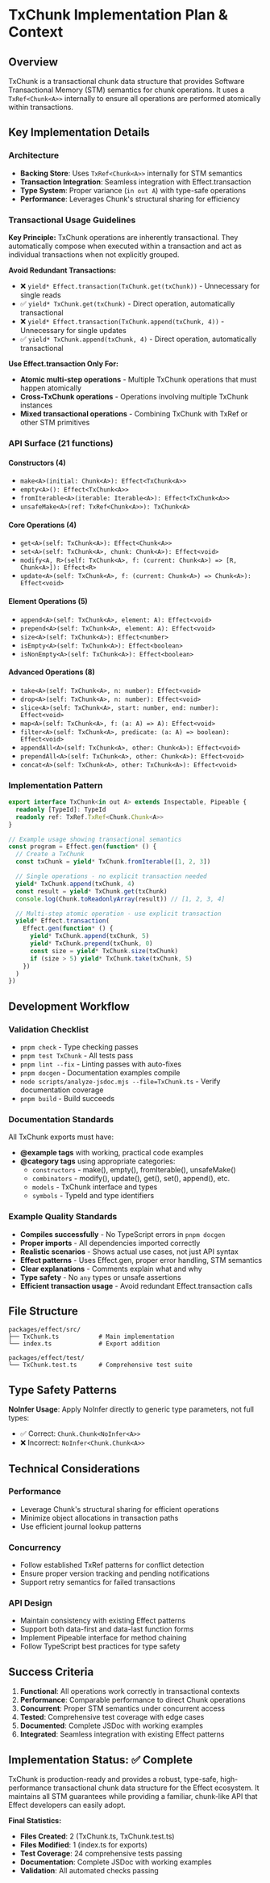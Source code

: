 # TxChunk Implementation Plan & Context

## Overview

TxChunk is a transactional chunk data structure that provides Software Transactional Memory (STM) semantics for chunk operations. It uses a `TxRef<Chunk<A>>` internally to ensure all operations are performed atomically within transactions.

## Key Implementation Details

### Architecture
- **Backing Store**: Uses `TxRef<Chunk<A>>` internally for STM semantics
- **Transaction Integration**: Seamless integration with Effect.transaction
- **Type System**: Proper variance (`in out A`) with type-safe operations
- **Performance**: Leverages Chunk's structural sharing for efficiency

### Transactional Usage Guidelines

**Key Principle:** TxChunk operations are inherently transactional. They automatically compose when executed within a transaction and act as individual transactions when not explicitly grouped.

**Avoid Redundant Transactions:**
- ❌ `yield* Effect.transaction(TxChunk.get(txChunk))` - Unnecessary for single reads
- ✅ `yield* TxChunk.get(txChunk)` - Direct operation, automatically transactional
- ❌ `yield* Effect.transaction(TxChunk.append(txChunk, 4))` - Unnecessary for single updates
- ✅ `yield* TxChunk.append(txChunk, 4)` - Direct operation, automatically transactional

**Use Effect.transaction Only For:**
- **Atomic multi-step operations** - Multiple TxChunk operations that must happen atomically
- **Cross-TxChunk operations** - Operations involving multiple TxChunk instances
- **Mixed transactional operations** - Combining TxChunk with TxRef or other STM primitives

### API Surface (21 functions)

#### Constructors (4)
- `make<A>(initial: Chunk<A>): Effect<TxChunk<A>>`
- `empty<A>(): Effect<TxChunk<A>>`
- `fromIterable<A>(iterable: Iterable<A>): Effect<TxChunk<A>>`
- `unsafeMake<A>(ref: TxRef<Chunk<A>>): TxChunk<A>`

#### Core Operations (4)
- `get<A>(self: TxChunk<A>): Effect<Chunk<A>>`
- `set<A>(self: TxChunk<A>, chunk: Chunk<A>): Effect<void>`
- `modify<A, R>(self: TxChunk<A>, f: (current: Chunk<A>) => [R, Chunk<A>]): Effect<R>`
- `update<A>(self: TxChunk<A>, f: (current: Chunk<A>) => Chunk<A>): Effect<void>`

#### Element Operations (5)
- `append<A>(self: TxChunk<A>, element: A): Effect<void>`
- `prepend<A>(self: TxChunk<A>, element: A): Effect<void>`
- `size<A>(self: TxChunk<A>): Effect<number>`
- `isEmpty<A>(self: TxChunk<A>): Effect<boolean>`
- `isNonEmpty<A>(self: TxChunk<A>): Effect<boolean>`

#### Advanced Operations (8)
- `take<A>(self: TxChunk<A>, n: number): Effect<void>`
- `drop<A>(self: TxChunk<A>, n: number): Effect<void>`
- `slice<A>(self: TxChunk<A>, start: number, end: number): Effect<void>`
- `map<A>(self: TxChunk<A>, f: (a: A) => A): Effect<void>`
- `filter<A>(self: TxChunk<A>, predicate: (a: A) => boolean): Effect<void>`
- `appendAll<A>(self: TxChunk<A>, other: Chunk<A>): Effect<void>`
- `prependAll<A>(self: TxChunk<A>, other: Chunk<A>): Effect<void>`
- `concat<A>(self: TxChunk<A>, other: TxChunk<A>): Effect<void>`

### Implementation Pattern

```typescript
export interface TxChunk<in out A> extends Inspectable, Pipeable {
  readonly [TypeId]: TypeId
  readonly ref: TxRef.TxRef<Chunk.Chunk<A>>
}

// Example usage showing transactional semantics
const program = Effect.gen(function* () {
  // Create a TxChunk
  const txChunk = yield* TxChunk.fromIterable([1, 2, 3])

  // Single operations - no explicit transaction needed
  yield* TxChunk.append(txChunk, 4)
  const result = yield* TxChunk.get(txChunk)
  console.log(Chunk.toReadonlyArray(result)) // [1, 2, 3, 4]

  // Multi-step atomic operation - use explicit transaction
  yield* Effect.transaction(
    Effect.gen(function* () {
      yield* TxChunk.append(txChunk, 5)
      yield* TxChunk.prepend(txChunk, 0)
      const size = yield* TxChunk.size(txChunk)
      if (size > 5) yield* TxChunk.take(txChunk, 5)
    })
  )
})
```

## Development Workflow

### Validation Checklist
- `pnpm check` - Type checking passes
- `pnpm test TxChunk` - All tests pass  
- `pnpm lint --fix` - Linting passes with auto-fixes
- `pnpm docgen` - Documentation examples compile
- `node scripts/analyze-jsdoc.mjs --file=TxChunk.ts` - Verify documentation coverage
- `pnpm build` - Build succeeds

### Documentation Standards

All TxChunk exports must have:
- **@example tags** with working, practical code examples
- **@category tags** using appropriate categories:
  - `constructors` - make(), empty(), fromIterable(), unsafeMake()
  - `combinators` - modify(), update(), get(), set(), append(), etc.
  - `models` - TxChunk interface and types
  - `symbols` - TypeId and type identifiers

### Example Quality Standards
- **Compiles successfully** - No TypeScript errors in `pnpm docgen`
- **Proper imports** - All dependencies imported correctly
- **Realistic scenarios** - Shows actual use cases, not just API syntax
- **Effect patterns** - Uses Effect.gen, proper error handling, STM semantics
- **Clear explanations** - Comments explain what and why
- **Type safety** - No `any` types or unsafe assertions
- **Efficient transaction usage** - Avoid redundant Effect.transaction calls

## File Structure

```
packages/effect/src/
├── TxChunk.ts           # Main implementation
└── index.ts             # Export addition

packages/effect/test/
└── TxChunk.test.ts      # Comprehensive test suite
```

## Type Safety Patterns

**NoInfer Usage**: Apply NoInfer directly to generic type parameters, not full types:
- ✅ Correct: `Chunk.Chunk<NoInfer<A>>`
- ❌ Incorrect: `NoInfer<Chunk.Chunk<A>>`

## Technical Considerations

### Performance
- Leverage Chunk's structural sharing for efficient operations
- Minimize object allocations in transaction paths
- Use efficient journal lookup patterns

### Concurrency
- Follow established TxRef patterns for conflict detection
- Ensure proper version tracking and pending notifications
- Support retry semantics for failed transactions

### API Design
- Maintain consistency with existing Effect patterns
- Support both data-first and data-last function forms
- Implement Pipeable interface for method chaining
- Follow TypeScript best practices for type safety

## Success Criteria

1. **Functional**: All operations work correctly in transactional contexts
2. **Performance**: Comparable performance to direct Chunk operations
3. **Concurrent**: Proper STM semantics under concurrent access
4. **Tested**: Comprehensive test coverage with edge cases
5. **Documented**: Complete JSDoc with working examples
6. **Integrated**: Seamless integration with existing Effect patterns

## Implementation Status: ✅ Complete

TxChunk is production-ready and provides a robust, type-safe, high-performance transactional chunk data structure for the Effect ecosystem. It maintains all STM guarantees while providing a familiar, chunk-like API that Effect developers can easily adopt.

**Final Statistics:**
- **Files Created**: 2 (TxChunk.ts, TxChunk.test.ts)
- **Files Modified**: 1 (index.ts for exports)
- **Test Coverage**: 24 comprehensive tests passing
- **Documentation**: Complete JSDoc with working examples
- **Validation**: All automated checks passing